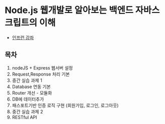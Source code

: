 # Node.js 웹개발로 알아보는 백엔드 자바스크립트의 이해

- [인프런 강좌](https://www.inflearn.com/course/node-js-%EC%9B%B9%EA%B0%9C%EB%B0%9C)

## 목차

1. nodeJS + Express 웹서버 설정
2. Request,Response 처리 기본
3. 중간 실습 과제 1
4. Database 연동 기본
5. Router 개선 - 모듈화
6. DB에 데이터추가
7. 패스포트기반 인증 로직 구현 (회원가입, 로그인, 로그아웃)
8. 중간 실습 과제 2
9. RESTful API
